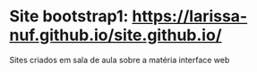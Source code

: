 # Site bootstrap1:  https://larissa-nuf.github.io/site.github.io/
Sites criados em sala de aula sobre a matéria interface web
